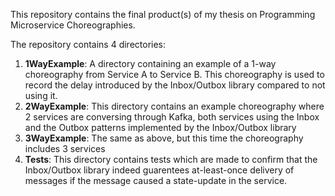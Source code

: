 This repository contains the final product(s) of my thesis on Programming Microservice Choreographies.

The repository contains 4 directories:
1. **1WayExample**: A directory containing an example of a 1-way choreography from Service A to Service B. This choreography is used to record the delay introduced by the Inbox/Outbox library compared to not using it.
2. **2WayExample**: This directory contains an example choreography where 2 services are conversing through Kafka, both services using the Inbox and the Outbox patterns implemented by the Inbox/Outbox library
3. **3WayExample**: The same as above, but this time the choreography includes 3 services
4. **Tests**: This directory contains tests which are made to confirm that the Inbox/Outbox library indeed guarentees at-least-once delivery of messages if the message caused a state-update in the service.
